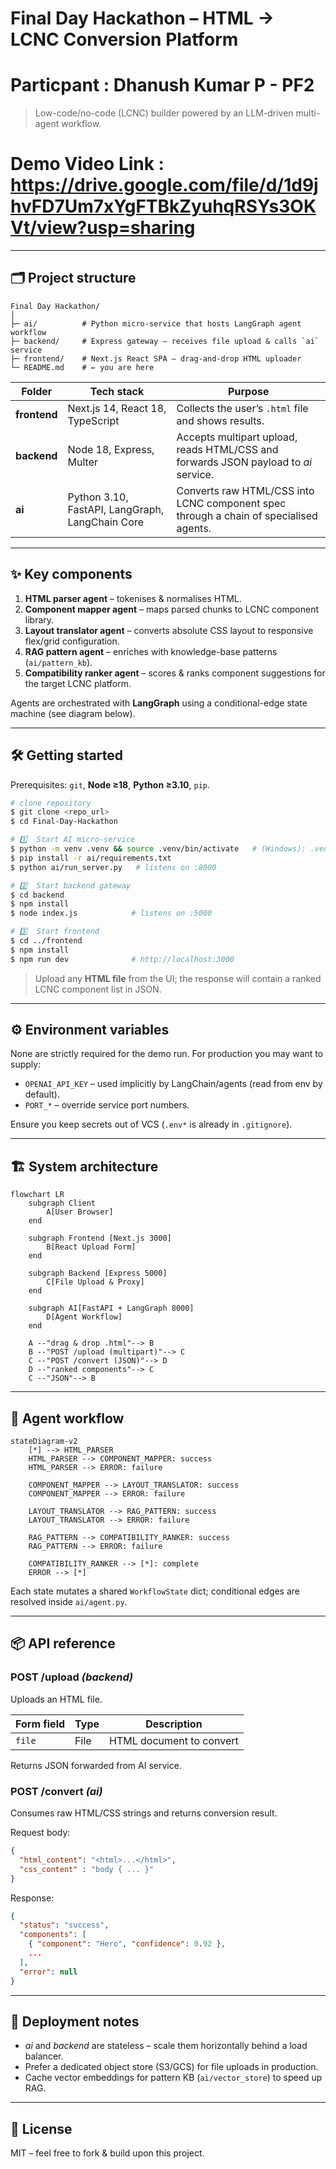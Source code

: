 # Final Day Hackathon – HTML → LCNC Conversion Platform
# Particpant : Dhanush Kumar P - PF2

> Low-code/no-code (LCNC) builder powered by an LLM-driven multi-agent workflow.

# Demo Video Link : https://drive.google.com/file/d/1d9jhvFD7Um7xYgFTBkZyuhqRSYs3OKVt/view?usp=sharing
---

## 🗂 Project structure

```
Final Day Hackathon/
│
├─ ai/          # Python micro-service that hosts LangGraph agent workflow
├─ backend/     # Express gateway – receives file upload & calls `ai` service
├─ frontend/    # Next.js React SPA – drag-and-drop HTML uploader
└─ README.md    # ← you are here
```

| Folder    | Tech stack | Purpose |
|-----------|------------|---------|
| **frontend** | Next.js 14, React 18, TypeScript | Collects the userʼs `.html` file and shows results. |
| **backend**  | Node 18, Express, Multer          | Accepts multipart upload, reads HTML/CSS and forwards JSON payload to *ai* service. |
| **ai**       | Python 3.10, FastAPI, LangGraph, LangChain Core | Converts raw HTML/CSS into LCNC component spec through a chain of specialised agents. |

---

## ✨ Key components

1. **HTML parser agent** – tokenises & normalises HTML.
2. **Component mapper agent** – maps parsed chunks to LCNC component library.
3. **Layout translator agent** – converts absolute CSS layout to responsive flex/grid configuration.
4. **RAG pattern agent** – enriches with knowledge-base patterns (`ai/pattern_kb`).
5. **Compatibility ranker agent** – scores & ranks component suggestions for the target LCNC platform.

Agents are orchestrated with **LangGraph** using a conditional-edge state machine (see diagram below).

---

## 🛠 Getting started

Prerequisites: `git`, **Node ≥18**, **Python ≥3.10**, `pip`.

```bash
# clone repository
$ git clone <repo_url>
$ cd Final-Day-Hackathon

# 1️⃣  Start AI micro-service
$ python -m venv .venv && source .venv/bin/activate   # (Windows): .venv\Scripts\activate
$ pip install -r ai/requirements.txt
$ python ai/run_server.py   # listens on :8000

# 2️⃣  Start backend gateway
$ cd backend
$ npm install
$ node index.js            # listens on :5000

# 3️⃣  Start frontend
$ cd ../frontend
$ npm install
$ npm run dev              # http://localhost:3000
```

> Upload any **HTML file** from the UI; the response will contain a ranked LCNC component list in JSON.

---

## ⚙️ Environment variables

None are strictly required for the demo run. For production you may want to supply:

* `OPENAI_API_KEY` – used implicitly by LangChain/agents (read from env by default).
* `PORT_*`         – override service port numbers.

Ensure you keep secrets out of VCS (`.env*` is already in `.gitignore`).

---

## 🏗 System architecture

```mermaid
flowchart LR
    subgraph Client
        A[User Browser]
    end

    subgraph Frontend [Next.js 3000]
        B[React Upload Form]
    end

    subgraph Backend [Express 5000]
        C[File Upload & Proxy]
    end

    subgraph AI[FastAPI + LangGraph 8000]
        D[Agent Workflow]
    end

    A --"drag & drop .html"--> B
    B --"POST /upload (multipart)"--> C
    C --"POST /convert (JSON)"--> D
    D --"ranked components"--> C
    C --"JSON"--> B
```

---

## 🤖 Agent workflow

```mermaid
stateDiagram-v2
    [*] --> HTML_PARSER
    HTML_PARSER --> COMPONENT_MAPPER: success
    HTML_PARSER --> ERROR: failure

    COMPONENT_MAPPER --> LAYOUT_TRANSLATOR: success
    COMPONENT_MAPPER --> ERROR: failure

    LAYOUT_TRANSLATOR --> RAG_PATTERN: success
    LAYOUT_TRANSLATOR --> ERROR: failure

    RAG_PATTERN --> COMPATIBILITY_RANKER: success
    RAG_PATTERN --> ERROR: failure

    COMPATIBILITY_RANKER --> [*]: complete
    ERROR --> [*]
```

Each state mutates a shared `WorkflowState` dict; conditional edges are resolved inside `ai/agent.py`.

---

## 📦 API reference

### POST /upload  *(backend)*
Uploads an HTML file.

| Form field | Type | Description |
|------------|------|-------------|
| `file`     | File | HTML document to convert |

Returns JSON forwarded from AI service.

### POST /convert  *(ai)*
Consumes raw HTML/CSS strings and returns conversion result.

Request body:
```json
{
  "html_content": "<html>...</html>",
  "css_content" : "body { ... }"
}
```

Response:
```json
{
  "status": "success",
  "components": [
    { "component": "Hero", "confidence": 0.92 },
    ...
  ],
  "error": null
}
```

---

## 🚀 Deployment notes

* *ai* and *backend* are stateless – scale them horizontally behind a load balancer.
* Prefer a dedicated object store (S3/GCS) for file uploads in production.
* Cache vector embeddings for pattern KB (`ai/vector_store`) to speed up RAG.

---

## 📝 License

MIT – feel free to fork & build upon this project. 